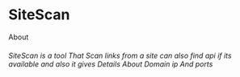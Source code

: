 # SiteScan



About

<h6>SiteScan is a tool That Scan links from a site can also find api if its available and also it gives Details About Domain ip And ports</h6>
